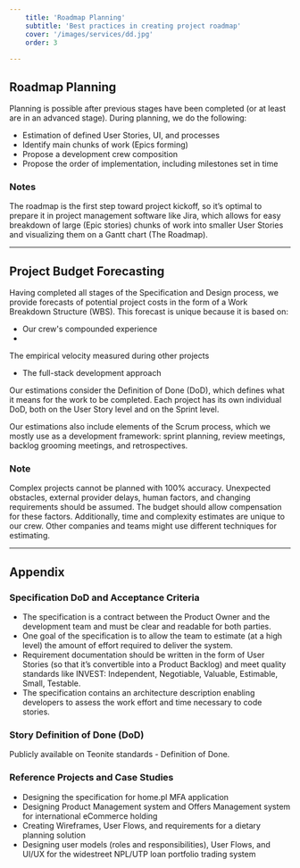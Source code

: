 ```yaml
---
    title: 'Roadmap Planning'
    subtitle: 'Best practices in creating project roadmap'
    cover: '/images/services/dd.jpg'
    order: 3
   
---
```


## Roadmap Planning

Planning is possible after previous stages have been completed (or at least are in an advanced stage). During planning, we do the following:

- Estimation of defined User Stories, UI, and processes
- Identify main chunks of work (Epics forming)
- Propose a development crew composition
- Propose the order of implementation, including milestones set in time

### Notes
The roadmap is the first step toward project kickoff, so it’s optimal to prepare it in project management software like Jira, which allows for easy breakdown of large (Epic stories) chunks of work into smaller User Stories and visualizing them on a Gantt chart (The Roadmap).

---

## Project Budget Forecasting

Having completed all stages of the Specification and Design process, we provide forecasts of potential project costs in the form of a Work Breakdown Structure (WBS). This forecast is unique because it is based on:

- Our crew's compounded experience
-

 The empirical velocity measured during other projects
- The full-stack development approach

Our estimations consider the Definition of Done (DoD), which defines what it means for the work to be completed. Each project has its own individual DoD, both on the User Story level and on the Sprint level.

Our estimations also include elements of the Scrum process, which we mostly use as a development framework: sprint planning, review meetings, backlog grooming meetings, and retrospectives.

### Note
Complex projects cannot be planned with 100% accuracy. Unexpected obstacles, external provider delays, human factors, and changing requirements should be assumed. The budget should allow compensation for these factors. Additionally, time and complexity estimates are unique to our crew. Other companies and teams might use different techniques for estimating.

---

## Appendix

### Specification DoD and Acceptance Criteria

- The specification is a contract between the Product Owner and the development team and must be clear and readable for both parties.
- One goal of the specification is to allow the team to estimate (at a high level) the amount of effort required to deliver the system.
- Requirement documentation should be written in the form of User Stories (so that it’s convertible into a Product Backlog) and meet quality standards like INVEST: Independent, Negotiable, Valuable, Estimable, Small, Testable.
- The specification contains an architecture description enabling developers to assess the work effort and time necessary to code stories.

### Story Definition of Done (DoD)

Publicly available on Teonite standards - Definition of Done.

### Reference Projects and Case Studies

- Designing the specification for home.pl MFA application
- Designing Product Management system and Offers Management system for international eCommerce holding
- Creating Wireframes, User Flows, and requirements for a dietary planning solution
- Designing user models (roles and responsibilities), User Flows, and UI/UX for the widestreet NPL/UTP loan portfolio trading system
```
